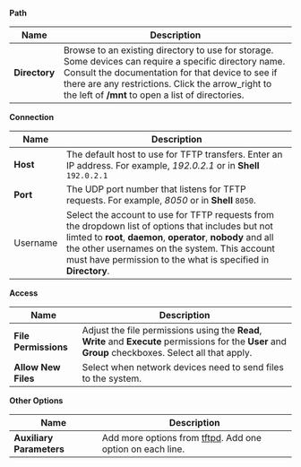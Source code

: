 ---
---

**Path**

| Name | Description |
|------|-------------|
| **Directory** | Browse to an existing directory to use for storage. Some devices can require a specific directory name. Consult the documentation for that device to see if there are any restrictions. Click the <span class="material-icons-round">arrow_right</span> to the left of **/mnt** to open a list of directories. |

**Connection**

| Name | Description |
|------|-------------|
| **Host** | The default host to use for TFTP transfers. Enter an IP address. For example, *192.0.2.1* or in **Shell** `192.0.2.1` |
| **Port** | The UDP port number that listens for TFTP requests. For example, *8050* or in **Shell** `8050`. |
| Username | Select the account to use for TFTP requests from the dropdown list of options that includes but not limted to **root**, **daemon**, **operator**, **nobody** and all the other usernames on the system. This account must have permission to the what is specified in **Directory**. |

**Access**

| Name | Description |
|------|-------------|
| **File Permissions** | Adjust the file permissions using the **Read**, **Write** and **Execute** permissions for the **User** and **Group** checkboxes. Select all that apply. |
| **Allow New Files** | Select when network devices need to send files to the system. |

**Other Options**

| Name | Description |
|------|-------------|
| **Auxiliary Parameters** | Add more options from [tftpd](https://manpages.debian.org/bullseye/tftpd-hpa/tftpd.8.en.html). Add one option on each line. |